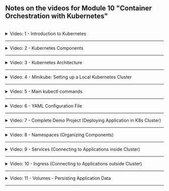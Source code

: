 ## Notes on the videos for Module 10 "Container Orchestration with Kubernetes"
<br />

<details>
<summary>Video: 1 - Introduction to Kubernetes</summary>
<br />

Kubernetes (aka K8s or Kube) is an open source container orchestration tool, developed by Google. It automates many processes involved in deploying, managing and scaling containerized applications.

It provides
- high availability or no downtime
- automatic scaling
- disaster recovery - Backup and Restore
- self-healing

</details>

*****

<details>
<summary>Video: 2 - Kubernetes Components</summary>
<br />

Main Kubernetes components worth knowing:
- Pod
- Service
- Ingress
- Config Map
- Secret
- Deployment
- Statefulset
- Volumes

### Pod
- Smallest unit of K8s
- An abstraction over container
- Usually 1 container per Pod (1 main container and n helper containers)
- Each Pod gets its own internal IP address (not each container)
- Pods are ephemeral (can die and be replaced)
- A new IP address is assigned on re-creation

### Service
- A permanent IP address that can be attached to a Pod
- Lifecycles of Service and Pod are not connected, so if a Pod crashes and gets re-created, the Service and its IP address will stay the same
- If Pods are replicated on multiple nodes, the Service can also serve as a loadbalancer for the Pods of the same type
- When creating a service you can specify its type:
  - Internal Service: By default, for example a database, which should not be accessible from outside
  - External Service: Application accessible through browser
- The address of an external Service is just `http://<node-ip>:<service-port>`

### Ingress
- Ingress is the entrypoint to your K8s cluster
- Request goes to Ingress first, which does the forwarding to the Service
- The address of the Ingress is `https://<my-app-domain>`

### ConfigMap & Secret
For external configuration, Kubernetes has these 2 components:
- ConfigMaps store non-confidential data in key-value pairs
- Secrets store sensitive data such as passwords or tokens. See [Managing Secrets](https://blog.aquasec.com/managing-kubernetes-secrets) for more information.
- Pods can consume ConfigMaps and Secrets 
  - as environment variables, 
  - CLI arguments 
  - or as config files in a Volume

### Volume
When a container crashes, K8s restarts the container but with a clean state. Meaning your data is lost!

- The Volume component attaches a physical storage on a hard drive to your Pod
- The storage could be either on a local server or outside the K8s cluster

Think of storage as an external hard drive plugged in to your K8s cluster. As a consequence, K8s doesn't manage any data persistence. So you are responsible for backing up, replicating the data etc.

### Deployment
A Deployment is a blueprint of Pods. By defining the number of replicas, K8s creates the Pods. The Service acts as a loadbalancer for the replicated Pods. Having load balanced replicas our setup is much more robust.

### StatefulSet
A StatefulSet is a blueprint for stateful applications, like databases etc. In addition to replicating features, StatefulSet makes sure database reads and writes are synchronized to avoid data inconsistencies.

### Layers of Abstraction
Deployment manages a\
-> ReplicaSet, which manages\
--> Pods, which are an abstraction of\
---> Containers

</details>

*****

<details>
<summary>Video: 3 - Kubernetes Architecture</summary>
<br />

A Kubernetes cluster consists of a set of machines, called "Nodes". There are two types of Nodes:
- **Worker Nodes** run the containerized applications. Each Node runs multiple Pods.
- **Control Planes** manage the Worker Nodes and their Pods in the cluster. Replicated over multiple machines.

### Worker Node
On each worker node 3 processes need to be installed:
- **Container Runtime:** responsible for running containers (e.g. containerd, CRI-O, Docker)
- **Kubelet:** Agent that makes sure containers are running in a Pod. Talks to underlying server (to get resources for Pod) and container runtime (to start containers in Pod)
- **Kube-Proxy:** A network proxy with intelligent forwarding of requests to the Pods (e.g. forwarding to a Pod running on the same Node to avoid network traffic)

### Control Plane
Control Planes makes global decisions about the cluster. They detect and respond to cluster events. On each control plane 4 processes need to be installed:
- **API server:** The cluster gateway - single entrypoint to the cluster. Acts as a gatekeeper for authentication, validating the request. Clients to interact with the API server are UI, API or CLI (kubectl).
- **Scheduler:** Decides on which Node a new Pod should be scheduled. Factors taken into account for scheduling decisions are resource requirements, hardware/software/ policy constraints, data locality, ... After having chosen the node, the Kubelet on that node does the actual work of running the Pod.
- **Controller Manager:** Detects state changes, like crashing of Pods, and tries to recover the cluster state as soon as possible. For that it makes request to the Scheduler to re-schedule those Pods.
- **etcd:** K8s' backing store for all cluster data. A consistent, high-available key-value store. Every change in the cluster gets saved or updated into it. All other processes like Scheduler, Controller Manager etc. do their work based on the data in etcd as well as communicate with each other through etcd store.

### Increase Cluster Capacity
To add more control plane nodes or worker nodes to the cluster, just get a fresh machine, install the required K8s processes on it and join it to the K8s cluster using a K8s command.

</details>

*****

<details>
<summary>Video: 4 - Minikube: Setting up a Local Kubernetes Cluster</summary>
<br />

### Minikube
Minikube implements a local K8s cluster. This is useful for local K8s application development. Control Plane and Worker processes run on one machine. You can run Minikube either as a container or virtual machine on your laptop.

#### Install Minikube (on Mac)
- [Installation Guide for Minikube](https://minikube.sigs.k8s.io/docs/start/)
- [Installation Guide for Kubectl](https://kubernetes.io/docs/tasks/tools/install-kubectl)

```sh
brew update
brew install minikube
minikube start --driver docker
minikube status

# kubectl has been installed as a dependency of minikube
# we don't have to install it separately
kubectl get nodes
```

</details>

*****

<details>
<summary>Video: 5 - Main kubectl commands</summary>
<br />

Kubectl is a CLI tool to interact with your K8s cluster. In order for kubectl to access a K8s cluster, it needs a kubeconfig file, which is created automatically when deploying your minikube cluster. By default, the config file is located at `~/.kube/config`.

### Basic kubectl Commands

See [reference](https://kubernetes.io/docs/reference/kubectl/)

```sh
# list components
kubectl get all
kubectl get node(s)
kubectl get pod(s)
kubectl get service(s)
kubectl get deployment(s)
kubectl get replicaset(s)

# create components
kubectl create {k8s component} {name} {options}
kubectl create deployment nginx-depl --image=nginx

# edit / delete components
kubectl edit {k8s component} {name}
kubectl delete {k8s component} {name}
kubectl delete -f config-file.yaml

# debug pods
kubectl logs {pod-name}
kubectl describe {pod-name}

# enter the container
kubectl exec -it {pod-name} -- bash

# apply a configuration file
kubectl apply -f config-file.yaml

# create a configuration file
kubectl create deployment --image=nginx helloworld -o yaml --dry-run=client > helloworld-deployment.yaml

# export a configuration file
kubectl get deployment helloworld -o yaml > helloworld-deployment-orig.yaml 

# --- get help ---

kubectl options
kubectl help
kubectl create --help
kubectl create deployment --help
```

</details>

*****

<details>
<summary>Video: 6 - YAML Configuration File</summary>
<br />

Kubernetes configuration/manifest files are declarative, i.e. they specify the desired state of a K8s component. Each configuration file has 3 parts:
- **metadata**
- **specification:** the attributes of "spec" are specific to the component kind
- **status:** automatically generated and added by K8s; K8s gets this information from etcd, which holds the current/actual state of any K8s component; if the actual state differs from the specified/desired state, K8s tries to fix that and reach the desired state

```yaml
apiVersion: apps/v1
kind: Deployment
metadata:
  name: devops-deployment
  labels:
    app: devops
spec:
  replicas: 1
  selector:
    matchLabels:
      app: devops
  template: # Pod configuration
    metadata:
      labels:
        app: devops
    spec:
      containers:
      - name: nginx
        image: nginx:1.16
        ports:
        - containerPort: 8080
status:
  availableReplicas: 1
  conditions:
  - lastTransitionTime: "2023-04-16T16:33:13Z"
    lastUpdateTime: "2023-04-16T16:33:13Z"
    message: Deployment has minimum availability.
    reason: MinimumReplicasAvailable
    status: "True"
    type: Available
  - lastTransitionTime: "2023-04-16T16:33:02Z"
    lastUpdateTime: "2023-04-16T16:33:13Z"
    message: ReplicaSet "tododevops-deployment-74b5b8bb9f" has successfully progressed.
    reason: NewReplicaSetAvailable
    status: "True"
    type: Progressing
  observedGeneration: 1
  readyReplicas: 1
  replicas: 1
  updatedReplicas: 1
```

The configuration of a Deployment is a bit special since it's an abstraction over Pod. Inside the Deployment spec we have the Pod configuration (own "metadata" and "spec" section = blueprint for Pod).

### Connecting components (Labels, Selectors & Ports)
Labels are key/value pairs that are attached to resources. The key and value can be randomly chosen. Via a selector the user can identify a set of resources (since labels do not provide uniqueness).

Connecting Deployment to Pods: The label of the Pod (in the template's metadata) is matched by the selector (matchedLabels) in the deployment spec.

Connecting Services to Deployments / Pods: The label of the Deployment and Pod is matched by the selector in the Service spec (the service must know which Pod belongs to it):

```yaml
apiVersion: v1
kind: Service
metadata: 
  name: devops-service
spec:
  selector:
    app: devops
  ports:
    - protocol: TCP
      port: 80
      targetPort: 8080
```

The `port` of a service specifies the port the service is listening on, whereas the `targetPort` defines the port the service is forwarding requests to. The `targetPort` of the service must match the `containerPort` of the Pod.

To see if a service is connected with the right pods, execute `kubectl describe service <service-name>` to see the endpoints of the service. The IP address of a Pod can be displayed with `kubectl get pod <pod-name> -o wide`.

To get the whole configuration file of a running deployment (and check the status information added by K8s), execute `kubectl get deployment <deployment-name> -o yaml > deployment-config-result.yaml` or `kubectl get deployment <deployment-name> -o yaml | less`.

</details>

*****

<details>
<summary>Video: 7 - Complete Demo Project (Deploying Application in K8s Cluster)</summary>
<br />

Overview:
- User updates entries in database via browser
- External service for Mongo Express as UI
- Internal service for MongoDB as database
- ConfigMap and Secret holds the MongoDB's endpoint (Service name of MongoDB) and credentials (user, pwd), which gets injected to MongoExpress Pod, so MongoExpress can connect to the DB

K8s Components needed in this setup:
- 2 Deployments / Pods
- 2 Services (1 internal, 1 external)
- 1 ConfigMap (holding internal service name needed by Mongo Express to connect to Mongo DB)
- 1 Secret (holding DB credentials needed by Mongo DB and Mongo Express)

Precondition: Minikube cluster is running on local machine (inside a Docker container).

### MongoDB Deployment
Create a file called `mongodb.yaml` with the following content:
```yaml
apiVersion: apps/v1
kind: Deployment
metadata:
  name: mongodb-deployment
  labels:
    app: mongodb
spec:
  replicas: 1
  selector:
    matchLabels:
      app: mongodb
  template:
    metadata:
      labels:
        app: mongodb
    spec:
      containers:
      - name: mongodb
        image: mongo
        ports:
        - containerPort: 27017
        env:
        - name: MONGO_INITDB_ROOT_USERNAME
          valueFrom:
            secretKeyRef:
              name: mongodb-secret
              key: mongo-root-username
        - name: MONGO_INITDB_ROOT_PASSWORD
          valueFrom:
            secretKeyRef:
              name: mongodb-secret
              key: mongo-root-password
```

We don't add the username and password as plaintext values to this file. Instead we create a secret holding these values and reference it.

### Secret
Create a file called `mongodb-secret.yaml` with the following content:
```yaml
apiVersion: v1
kind: Secret
metadata:
  name: mongodb-secret
type: Opaque
data:
  mongo-root-username: bW9uZ28=
  mongo-root-password: c2VjcmV0
```

The username and password strings are base64 encoded plain-text values. To get them enter the following commands in a shell:
```sh
echo -n 'mongo' | base64 # -n: suppresses the trailing newline character
# => bW9uZ28=
echo -n 'secret' | base64
# => c2VjcmV0
```

Because we reference the secret from within the deployment, the secret must exist when we create the deployment. So we create the secret first and then the deployment:
```sh
kubectl apply -f mongodb-secret.yaml
kubectl apply -f mongodb.yaml

# wait until the pod is ready
kubectl get pods --watch
#NAME                                  READY   STATUS              RESTARTS   AGE
#mongodb-deployment-5d966bd9d6-2ng9f   0/1     ContainerCreating   0          5s
#mongodb-deployment-5d966bd9d6-2ng9f   1/1     Running             0          55s
```

### Internal Service for MongoDB Pod
Append the following content to the `mongodb.yaml` file:
```yaml
--- # delimiter for multiple documents within one configuration yaml
apiVersion: v1
kind: Service
metadata: 
  name: mongodb-service
spec:
  selector:
    app: mongodb # must match the label of the pod
  ports:
    - protocol: TCP
      port: 27017
      targetPort: 27017 # must match the containerPort of the pod
```

Now re-apply the changes: `kubectl apply -f mongodb.yaml`.

### MongoExpress Deployment
Create a file called `mongoexpress.yaml` with the following content:
```yaml
apiVersion: apps/v1
kind: Deployment
metadata:
  name: mongo-express-deployment
  labels:
    app: mongo-express
spec:
  replicas: 1
  selector:
    matchLabels:
      app: mongo-express
  template:
    metadata:
      labels:
        app: mongo-express
    spec:
      containers:
      - name: mongo-express
        image: mongo-express
        ports:
        - containerPort: 8081
        env:
        - name: ME_CONFIG_MONGODB_SERVER
          valueFrom:
            configMapKeyRef:
              name: mongodb-configmap
              key: database_url
        - name: ME_CONFIG_MONGODB_ADMINUSERNAME
          valueFrom:
            secretKeyRef:
              name: mongodb-secret
              key: mongo-root-username
        - name: ME_CONFIG_MONGODB_ADMINPASSWORD
          valueFrom:
            secretKeyRef:
              name: mongodb-secret
              key: mongo-root-password
```

### ConfigMap
Create a file called `mongodb-configmap.yaml` with the following content:
```yaml
apiVersion: v1
kind: ConfigMap
metadata:
  name: mongodb-configmap
data:
  database_url: mongodb-service # must match the name of the internal service
```

Just like with the secret before, the config-map must exist when we create the deployment. So we create the config-map first and then the deployment:
```sh
kubectl apply -f mongodb-configmap.yaml
kubectl apply -f mongoexpress.yaml

# wait until the deployment is ready
kubectl get deployments --watch
#NAME                       READY   UP-TO-DATE   AVAILABLE   AGE
#mongo-express-deployment   0/1     1            0           1s
#mongodb-deployment         1/1     1            1           82m
#mongo-express-deployment   1/1     1            1           43s
```

### External Service for MongoExpress Pod
Append the following content to the `mongoexpress.yaml` file:
```yaml
---
apiVersion: v1
kind: Service
metadata: 
  name: mongo-express-service
spec:
  selector:
    app: mongo-express
  type: LoadBalancer # badly chosen name, because internal services also do load-balancing
                     # just assigns the service an external IP address
  ports:
    - protocol: TCP
      port: 8081
      targetPort: 8081
      nodePort: 30000 # must be between 30'000 and 32'767
```

Now re-apply the changes and list all services:
```sh
kubectl apply -f mongoexpress.yaml
kubectl get services
# =>
#NAME                    TYPE           CLUSTER-IP     EXTERNAL-IP   PORT(S)          AGE
#kubernetes              ClusterIP      10.96.0.1      <none>        443/TCP          42h
#mongo-express-service   LoadBalancer   10.97.135.6    <pending>     8081:30000/TCP   15s
#mongodb-service         ClusterIP      10.108.21.76   <none>        27017/TCP        17m
```

In "normal" K8s clusters the LoadBalancer service would get an external IP address. Because we are in a minikube cluster, the external IP address just shows `<pending>`. To assign an IP address accessible by our local browser we execute `minikube service mongo-express-service` which assigns an IP address and opens the browser pointing to this IP address and the external port of the specified service (or in the case of minikube running in a docker container, it opens a tunnel into the docker container):

```sh
minikube service mongo-express-service
#|-----------|-----------------------|-------------|---------------------------|
#| NAMESPACE |         NAME          | TARGET PORT |            URL            |
#|-----------|-----------------------|-------------|---------------------------|
#| default   | mongo-express-service |        8081 | http://192.168.49.2:30000 |
#|-----------|-----------------------|-------------|---------------------------|
#🏃  Start Tunnel für den Service mongo-express-service
#|-----------|-----------------------|-------------|------------------------|
#| NAMESPACE |         NAME          | TARGET PORT |          URL           |
#|-----------|-----------------------|-------------|------------------------|
#| default   | mongo-express-service |             | http://127.0.0.1:59516 |
#|-----------|-----------------------|-------------|------------------------|
#🎉  Öffne Service default/mongo-express-service im Default-Browser...
#❗  Weil Sie einen Docker Treiber auf darwin verwenden, muss das Terminal während des Ausführens #offen bleiben.
```

</details>

*****

<details>
<summary>Video: 8 - Namespaces (Organizing Components)</summary>
<br />

Namespaces organise resources in a K8s cluster. There are 4 namespaces available in a new cluster:
```sh
kubectl get namespaces
# =>
# NAME              STATUS   AGE
# default           Active   46h
# kube-node-lease   Active   46h
# kube-public       Active   46h
# kube-system       Active   46h
```

- kube-system: don't modify anything in this namespace; system processes and control-plane processes are running in this namespace
- kube-public: contains publicly accessible data (`kubectl cluster-info`)
- kube-node-lease: holds information about the heartbeats of nodes; each node has its associated lease object whithin this namespace (holding availabilty information)
- default: start deploying your application in the default namespace

To create a new namespace, use the command
```sh
kubectl create namespace <ns-name>
```

Or apply a config file of the following form:
```sh
apiVersion: v1
kind: Namespace
metadata:
  name: <ns-name>
```

Within a configuration file the target namespace for the component can be specified in the metadata section:
```yaml
apiVersion: v1
kind: ConfigMap
metadata:
  name: mongodb-configmap
  namespace: my-namespace
data:
  database_url: mongodb-service
```

When applying a configuration file using `kubectl` the target namespace can be specified using the option --namespace or short -n:
```sh
kubectl apply -f config.yaml --namespace=my-namespace
```

In `kubectl` commands listing components you can add the option --namespace or short -n to specify the namespace from which you want to display the components:
```sh
kubectl get deployments -n=dev
```

### Use Cases for When to Use Namespaces
- Group resources logically (e.g. database, monitoring, etc.)
- Isolate team resources to avoid conflicts
- Define environments and share resources between them (e.g. dev, stage, prod, using resources in one elastic-stack namespace; or prod-blue, prod-green using resources in one elastic-stack namespace)
- Limit permissions and compute resources (CPU, RAM, Storage) per namespace

Restrictions: In namespace B you cannot reference a ConfigMap or a Secret defined in namesapce A.

But you can share a Service defined in namespace A and use it in namespace B too. For example if the service 'mongodb-service is defined in the namespace 'database' and you want to reference it from a ConfigMap specification in namespace 'my-namespace', you just add '.database' to the service-name:
```yaml
apiVersion: v1
kind: ConfigMap
metadata:
  name: mongodb-configmap
  namespace: my-namespace
data:
  database_url: mongodb-service.database
```

There are components that cannot be added to a namespace, but live globally in the cluster (like PersistentVolume, Node or Namespace itself). To list all resources that cannot be added to a namespace, execute
```sh
kubectl api-resources --namespaced=false
```

</details>

*****

<details>
<summary>Video: 9 - Services (Connecting to Applications inside Cluster)</summary>
<br />

Each Pod has its own IP address, but when a Pod is replaced by a new one (e.g. because the old one crashed), it gets a new IP address.

Services belong to a Pod (or a group of replicated Pods) and have a lifecycle independent from the Pods. They have a stable IP address and act as a load-balancer for the replicated Pods.

There are three different types of Services:
- ClusterIP
- NodePort
- LoadBalancer

### ClusterIP Services

This is the default type of services (if no type is specified). It is an internal service, not accessible from outside the cluster. But all Pods in the cluster can talk to this internal service.

How does a Service know which Pods belong to it? The set of Pods targeted by a Service is determined by a selector. E.g. the selector `app: mongodb` (under the Service's spec > selector attribute) selects any Pod with the label `app: mongodb` (under the Pod's metadata > labels attribute). Selectors may also have multiple key value pairs. Then the Pods must have all these labels to get selected.

A Pod may have multiple containers (a main container and its helper containers / side-cars). Each container gets its own port within the Pod. How does the Service know which container/port the request must be forwarded to? The attribute `targetPort` (under the Service's spec > ports attribute) matches the port of the container (under the Pod's spec > containers > ports attribute).

#### Subtype Multi-Port Internal Service
If a helper-container within a port must be accessible too (e.g. a mongodb-exporter used by a monitoring component), the Service for that Pod must have multiple ports:
```yaml
apiVersion: v1
kind: Service
metadata: 
  name: mongodb-service
spec:
  selector:
    app: mongodb
  ports:
    - name: mongodb
      protocol: TCP
      port: 27017
      targetPort: 27017
    - name: mongodb-exporter
      protocol: TCP
      port: 9216
      targetPort: 9216
```

Note that port definitions must be given a name as soon as you have more than one.

#### Subtype Headless Internal Service

When a client needs to communicate with one specific Pod directly, instead of a randomly (by the service) selected one. Use case: when Pod replicas are not identical, for example with stateful apps, like when only master is allowed to write to database.

When a client needs to get the IP address of a Service, it can do a K8s DNS lookup and get the cluster IP address of the Service. But if you set the `clusterIP` attribute of a Service to be `None`, that Service won't get an IP address and the K8s DNS lookup will directly return the IP addresses of the Pods behind that Service.

```yaml
apiVersion: v1
kind: Service
metadata: 
  name: mongodb-service-headless
spec:
  clusterIP: None # <---
  selector:
    app: mongodb
  ports:
    - protocol: TCP
      port: 27017
      targetPort: 27017
```

### NodePort Services
NodePort Services are external services, i.e. they are directly accessible from outside the cluster. They are exposed on each node's IP at a static port. So the URL is the IP address of Worker Node plus the node port.

```yaml
apiVersion: v1
kind: Service
metadata: 
  name: mongodb-service-nodeport
spec:
  type: NodePort
  selector:
    app: mongodb
  ports:
    - protocol: TCP
      port: 27017
      targetPort: 27017
      nodePort: 30000 # must be within the range of 30000 .. 32767
```

Note that a ClusterIP Service, to which the NodePort Service routes, is automatically created (using the `port` and `targetPort` attributes).

If the Pods related to a NodePort Service are living on different Nodes, the NodePort Service will act as a load-balancer over these Nodes (same as load-balancing on Pod level, but on Node level).

### LoadBalancer Services
Open up ports on Nodes and making them directly accessible from outside the cluster is not secure as external traffic now has access to fixed ports on each Node.

A better solution is to use a Service of type `LoadBalancer`. It exposes the Service externally using the cloud provider's load balancer. NodePort and ClusterIP Services, to which the external load balancer routes, are automatically created. The load balancer will be the only entry point to the services.

```yaml
apiVersion: v1
kind: Service
metadata: 
  name: mongodb-service-loadbalancer
spec:
  type: LoadBalancer
  selector:
    app: mongodb
  ports:
    - protocol: TCP
      port: 27017
      targetPort: 27017
      nodePort: 30000 # must be within the range of 30000 .. 32767
```

In production you will either configure Ingress or a LoadBalancer service to make a Service accessible from outside the cluster.

</details>

*****

<details>
<summary>Video: 10 - Ingress (Connecting to Applications outside Cluster)</summary>
<br />

Instead of accessing your application via `http://<external-service-ip>:port` you would prefer something like `https://myapp.com/`. This is where Ingress comes in. It acts as the entry-point of your application and pass incoming requests over to an internal Service.

### Configuration YAML
```yaml
apiVersion: networking.k8s.io/v1
kind: Ingress
metadata:
  name: myapp-ingress
spec:
  rules:
  - host: myapp.com # map domain name to IP address of the node, which is the entrypoint
    http: # 2nd step: incoming request gets forwarded to internal service
      paths:
      - path: /
        pathType: Prefix
        backend:
          service:
            name: myapp-internal-service
            port:
              number: 8080
```

### Ingress Controller
You need an implementation for Ingress, which is the Ingress Controller (a Pod). It
- evaluates all the rules defined in Ingress configuration files,
- manages redirections,
- is the entry-point to the cluster.

There are many third-party [implementations](https://kubernetes.io/docs/concepts/services-networking/ingress-controllers/). The implementation of K8s is the [Nginx Ingress Controller](https://www.nginx.com/products/nginx-ingress-controller/).

In production environment you usually have load-balancer or another kind of proxy which acts as the only entry point to your k8s cluster and redirects incoming requests to the Ingress Controller.

### Install Ingress in Minikube
To install an Ingress Controller in Minikube, you can automatically start the K8s Nginx implementation of Ingress Controller by executing the following command:
```sh
minikube addons enable ingress
# Nachdem das Addon aktiviert wurde, führen Sie bitte "minikube tunnel" aus, dann sind ihre Resourcen über "127.0.0.1" erreichbar

# check
kubectl get pods -n kube-system
```

### Configure Ingress for Access to K8s Dashboard
Start K8s Dashboard in Minikube:
```sh
minikube dashboard # this opens the K8s dashboard in the default browser
```

Collect the information needed to configure Ingress:
```sh
# in a new terminal
kubectl get namespaces
# NAME                   STATUS   AGE
# default                Active   4d22h
# ingress-nginx          Active   23h
# kube-node-lease        Active   4d22h
# kube-public            Active   4d22h
# kube-system            Active   4d22h
# kubernetes-dashboard   Active   22h   <----

kubectl get all -n kubernetes-dashboard
# ...
# NAME                                TYPE        CLUSTER-IP      EXTERNAL-IP   PORT(S)    AGE
# service/kubernetes-dashboard        ClusterIP   10.110.201.35   <none>        80/TCP     23h
# ...
```

Create a file called `dashboard-ingress.yaml` with the following content:
```yaml
apiVersion: networking.k8s.io/v1
kind: Ingress
metadata:
  name: dashboard-ingress
  namespace: kubernetes-dashboard
spec:
  rules:
  - host: dashboard.com
    http:
      paths:
      - path: /
        pathType: Prefix
        backend:
          service:
            name: kubernetes-dashboard
            port: 80
```

Apply this config file and wait for an IP address to be assigned:
```sh
kubectl apply -f dashboard-ingress.yaml

kubectl get ingress -n kubernetes-dashboard --watch
# NAME                CLASS   HOSTS           ADDRESS        PORTS   AGE
# dashboard-ingress   nginx   dashboard.com                  80      5s
# dashboard-ingress   nginx   dashboard.com   192.168.49.2   80      32s
```

In order to map the defined host `dashboard.com` to the IP address assigned to ingress, we add an entry `192.168.49.2    dashboard.com` to the hosts file `/etc/hosts`. Now we can access the dashboard using `http://dashboard.com`.

****
Note: This seems not to work when using minikube with Docker driver.
****

### Define Multiple Paths for the Same Host
```yaml
apiVersion: networking.k8s.io/v1
kind: Ingress
metadata:
  name: myapp-ingress
spec:
  rules:
  - host: myapp.com
    http:
      paths:
      - path: /analytics
        pathType: Prefix
        backend:
          service:
            name: analytics-service
            port: 3000
      - path: /shopping
        pathType: Prefix
        backend:
          service:
            name: shopping-service
            port: 8080
```

### Define Multiple Subdomains
```yaml
apiVersion: networking.k8s.io/v1
kind: Ingress
metadata:
  name: myapp-ingress
spec:
  rules:
  - host: analytics.myapp.com
    http:
      paths:
      - path: /
        pathType: Prefix
        backend:
          service:
            name: analytics-service
            port: 3000
  - host: shopping.myapp.com
    http:
      paths:
      - path: /
        pathType: Prefix
        backend:
          service:
            name: shopping-service
            port: 8080
```

### Configuring TLS Certificate
```yaml
apiVersion: networking.k8s.io/v1
kind: Ingress
metadata:
  name: tls-example-ingress
spec:
  tls:
  - hosts:
    - myapp.com
    secretName: myapp-secret-tls
  rules:
  - host: myapp.com
    http:
      paths:
      - path: /
        pathType: Prefix
        backend:
          service:
            name: myapp-service
            port: 3000
---
apiVersion: v1
kind: Secret
metadata:
  name: myapp-secret-tls
  namespace: default
data:
  tls.crt: <base64 encoded cert>
  tls.key: <base64 encoded key>
type: kubernetes.io/tls # <-----
```

</details>

*****

<details>
<summary>Video: 11 - Volumes - Persisting Application Data</summary>
<br />

K8s offers no data persistence out of the box.

A volume is a directory (with some data in it), which is accessible to the containers in a Pod. Persistent volumes exist beyond the lifetime of a Pod, even beyond the lifetime of the cluster. Volumes must be available on all nodes, because it is not known on which node a new pod gets started when the old one is replaced.

 The way to persist data in K8s using volumes is with these 3 resources:
- Persistent Volume (PV): Storage in the cluster that has been provisioned by an administrator or dynamically provisioned using Storage Classes
- Persitent Volume Claim (PVC): A request for storage by a user; similar to Pods, while Pods consume node resources, PVCs consume PV resources
- Storage Class (SC): SC provisions PV dynamically when PVC claims it

### Persitent Volume
Persistent Volumes are NOT namespaced, so PV resource is accessible to the whole cluster. Depending on storage type, spec attributes differ. In official documentation you can find a complete list of more than 25 storage backends supported by K8s.

PV is configured in a yaml file (kind: `PersistentVolume`). The spec attribute differs depending on the storage type. The following is an example of a Persitent Volume using an NFS server:
```yaml
apiVersion: v1
kind: PersistentVolume
metadata:
  name: pv0003
spec:
  capacity:
    storage: 5Gi
  volumeMode: Filesystem
  accessModes:
    - ReadWriteOnce
  persistentVolumeReclaimPolicy: Recycle
  storageClassName: slow
  mountOptions:
    - hard
    - nfsvers=4.1
  nfs:
    path: /tmp
    server: 172.17.0.2
```

Persistant Volume is just an abstraction. The real physical storage resource (e.g. local filesystem, remote NFS, cloud storage) has to be made available to the cluster and provisioned by a system administrator. It can be seen as a plugin to the cluster.

Local volumes are tied to one specific node. And they don't survive a cluster crash. For database storage you should always use a remote volume type.

### Persistent Volume Claim
System administrators provision the persistent volume resources for a cluster. And K8s users (developers) have to make these volumes available for their Pods. They can claim volume resources using Persistent Volume Claims (PVC). PVCs are also createed using a yaml configuration. Here's an example:
```yaml
apiVersion: v1
kind: PersistentVolumeClaim
metadata:
  name: my-pvc
spec:
  accessModes:
    - ReadWriteOnce
  volumeMode: Filesystem
  resources:
    requests:
      storage: 8Gi
  storageClassName: slow
```

Based on the specified requirements of the PVC, the best matching persistent volume resource is chosen. The volume claimed in the PVC can then be made available to the Pod by referencing the PVC:
```yaml
apiVersion: v1
kind: Pod
metadata:
  name: my-pod
spec:
  containers:
    name: nginx
    image: nginx
    volumeMounts: # mounting the volume into the container
    - name: my-pod-dir
      mountPath: "/var/www/html"
  volumes: # mounting the volume into the Pod
    - name: my-pod-dir
      persistentVolumeClaim:
        claimName: my-pvc
```

Note that PVCs must be in the same namespace as the related Pod, whereas PVs are not namespaced and are available for all nodes.

### Summary on the Levels of Abstraction
- The Pod requests the volume through a PVC.
- The PVC tries to find a PV in the cluster satisfying the PVCs requirements.
- The PV has the actual storage backend.

The Volume is mounted into the Pod and then from the Pod into the container(s). A Pod (and a container) can mount multiple volumes of different type.

ConfigMap and Secret are local volume types directly managed by K8s (see next video).

### Storage Class
In a cluster with hundreds of Pods needing persistent volume the system administrator would have to define many PVs manually. A tedious task that can quickly get very time consuming and messy. Storage classes provision Persistent Volumes dynamically and automatically whenever a PVC claims it. They are also configured in a yaml file. The storage backend is defined in the `provisioner` attribute:

```yaml
apiVersion: storage.k8s.io/v1
kind: StorageClass
metadata:
  name: slow
provisioner: kubernetes.io/aws-ebs # internal provisioner (prefix kubernetes.io)
parameters:
  type: io1
  iopsPerGB: "10"
  fsType: ext4
```

Another example of a storage class using an external provisioner:

```yaml
apiVersion: storage.k8s.io/v1
kind: StorageClass
metadata:
  name: example-nfs
provisioner: example.com/external-nfs # external provisioner
parameters:
  server: nfs-server.example.com
  path: /share
  readOnly: "false"
```

Storage Class is another abstraction level. It abstracts the underlying storage provider and defines the parameters for that storage.

If you want to let a storage class automatically provision a PV for your PVC, you can add a `storageClassName` attribute to your PVCs `spec`, referencing the required Storage Class. When the Pod then claims storage via the PVC, the PVC requests storage from the Storage Class, which then creates a PV that meets the need of the claim using the provisioner from the actual storage backend.

</details>

*****